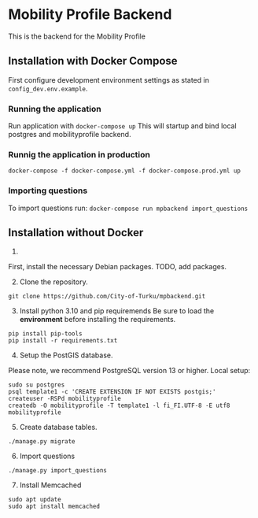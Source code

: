 # Mobility Profile Backend
This is the backend for the Mobility Profile

## Installation with Docker Compose
First configure development environment settings as stated in `config_dev.env.example`. 

### Running the application
Run application with `docker-compose up`
This will startup and bind local postgres and mobilityprofile backend. 

### Runnig the application in production
`docker-compose -f docker-compose.yml -f docker-compose.prod.yml up`

### Importing questions
To import questions run: `docker-compose run mpbackend import_questions`


## Installation without Docker
1.
First, install the necessary Debian packages.
TODO, add packages.

2. Clone the repository.
```
git clone https://github.com/City-of-Turku/mpbackend.git
```
3. Install python 3.10 and  pip requiremends
Be sure to load the **environment** before installing the requirements.
```
pip install pip-tools
pip install -r requirements.txt
```
4. Setup the PostGIS database.

Please note, we recommend PostgreSQL version 13 or higher.
Local setup:

```
sudo su postgres
psql template1 -c 'CREATE EXTENSION IF NOT EXISTS postgis;'
createuser -RSPd mobilityprofile
createdb -O mobilityprofile -T template1 -l fi_FI.UTF-8 -E utf8 mobilityprofile
```

5. Create database tables.
```
./manage.py migrate
```

6. Import questions
```
./manage.py import_questions
```

7. Install Memcached
```
sudo apt update
sudo apt install memcached
```


